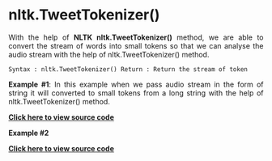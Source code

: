<div align="justify">

# nltk.TweetTokenizer()

With the help of __NLTK nltk.TweetTokenizer()__ method, we are able to convert the stream of words into small  tokens so that we can analyse the audio stream with the help of nltk.TweetTokenizer() method.

```
Syntax : nltk.TweetTokenizer() Return : Return the stream of token
```

__Example #1__: In this example when we pass audio stream in the form of string it will converted to small tokens from a long string with the help of nltk.TweetTokenizer() method. 

<a href="Documentation\TweetTokenizer\example1.py"><strong>Click here to view source code</strong></a>

__Example #2__

<a href="Documentation\TweetTokenizer\example2.py"><strong>Click here to view source code</strong></a>

</div>